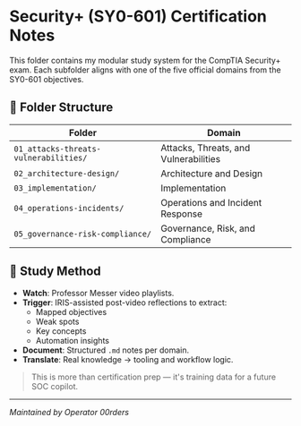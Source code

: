 # Security+ (SY0-601) Certification Notes

This folder contains my modular study system for the CompTIA Security+ exam. Each subfolder aligns with one of the five official domains from the SY0-601 objectives.

## 📁 Folder Structure

| Folder | Domain |
|--------|--------|
| `01_attacks-threats-vulnerabilities/` | Attacks, Threats, and Vulnerabilities |
| `02_architecture-design/` | Architecture and Design |
| `03_implementation/` | Implementation |
| `04_operations-incidents/` | Operations and Incident Response |
| `05_governance-risk-compliance/` | Governance, Risk, and Compliance |

## 🧠 Study Method

- **Watch**: Professor Messer video playlists.
- **Trigger**: IRIS-assisted post-video reflections to extract:
  - Mapped objectives
  - Weak spots
  - Key concepts
  - Automation insights
- **Document**: Structured `.md` notes per domain.
- **Translate**: Real knowledge → tooling and workflow logic.

> This is more than certification prep — it's training data for a future SOC copilot.

---

*Maintained by Operator 00rders*
